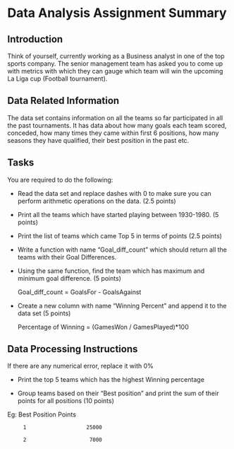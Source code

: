 # Data Analysis Assignment Summary 

## Introduction
Think of yourself, currently working as a Business analyst in one of the top sports company. The senior management team has asked you to come up with metrics with which they can gauge which team will win the upcoming La Liga cup (Football tournament).

## Data Related Information
The data set contains information on all the teams so far participated in all the past tournaments. It has data about how many goals each team scored, conceded, how many times they came within first 6 positions, how many seasons they have qualified, their best position in the past etc.

 ## Tasks

You are required to do the following:

- Read the data set and replace dashes with 0 to make sure you can perform arithmetic operations on the data. (2.5 points)
- Print all the teams which have started playing between 1930-1980. (5 points)
- Print the list of teams which came Top 5 in terms of points (2.5 points)
- Write a function with name “Goal_diff_count” which should return all the teams with their Goal Differences. 
- Using the same function, find the team which has maximum and minimum goal difference. (5 points)

    Goal_diff_count = GoalsFor - GoalsAgainst

- Create a new column with name “Winning Percent” and append it to the data set (5 points)

    Percentage of Winning = (GamesWon / GamesPlayed)*100

## Data Processing Instructions
If there are any numerical error, replace it with 0%

- Print the top 5 teams which has the highest Winning percentage

- Group teams based on their “Best position” and print the sum of their points for all positions (10 points)

Eg: Best Position     Points

         1                   25000

         2                    7000